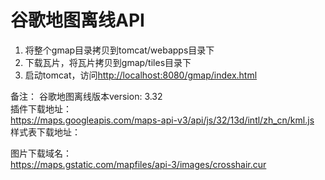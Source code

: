 # 谷歌地图离线API

1. 将整个gmap目录拷贝到tomcat/webapps目录下
2. 下载瓦片，将瓦片拷贝到gmap/tiles目录下
3. 启动tomcat，访问[http://localhost:8080/gmap/index.html](http://localhost:8080/gmap/index.html)

备注：
谷歌地图离线版本version: 3.32 <br>
插件下载地址： <br>
https://maps.googleapis.com/maps-api-v3/api/js/32/13d/intl/zh_cn/kml.js <br>
样式表下载地址： <br>

图片下载域名： <br>
https://maps.gstatic.com/mapfiles/api-3/images/crosshair.cur <br>

